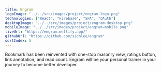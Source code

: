 ```yaml
---
title: Engram
logoImage: "../../src/images/project/engram-logo.png"
technologies: ["React", "Firebase", "SPA", "OAuth"]
desktopImage: "../../src/images/project/engram-desktop.png"
mobileImage: "../../src/images/project/engram-mobile.png"
liveUrl: "https://engram.netlify.app/"
githubUrl: "https://github.com/sidhlee/engram"
sortIndex: 5
---
```


Bookmark has been reinvented with one-stop masonry view, ratings button, link annotation, and read count. Engram will be your personal trainer in your journey to become better developer.
